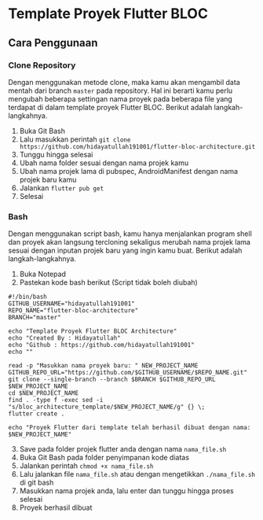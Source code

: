 # Template Proyek Flutter BLOC

## Cara Penggunaan
### Clone Repository
Dengan menggunakan metode clone, maka kamu akan mengambil data mentah dari branch `master` pada repository. Hal ini berarti kamu perlu mengubah beberapa settingan nama proyek pada beberapa file yang terdapat di dalam template proyek Flutter BLOC. Berikut adalah langkah-langkahnya.
1. Buka Git Bash
2. Lalu masukkan perintah `git clone https://github.com/hidayatullah191001/flutter-bloc-architecture.git`
3. Tunggu hingga selesai
4. Ubah nama folder sesuai dengan nama projek kamu
5. Ubah nama projek lama di pubspec, AndroidManifest dengan nama projek baru kamu
6. Jalankan `flutter pub get`
7. Selesai

### Bash
Dengan menggunakan script bash, kamu hanya menjalankan program shell dan proyek akan langsung tercloning sekaligus merubah nama projek lama sesuai dengan inputan projek baru yang ingin kamu buat. Berikut adalah langkah-langkahnya. 
1. Buka Notepad
2. Pastekan kode bash berikut (Script tidak boleh diubah)
```
#!/bin/bash
GITHUB_USERNAME="hidayatullah191001"
REPO_NAME="flutter-bloc-architecture"
BRANCH="master"

echo "Template Proyek Flutter BLOC Architecture"
echo "Created By : Hidayatullah"
echo "Github : https://github.com/hidayatullah191001"
echo ""

read -p "Masukkan nama proyek baru: " NEW_PROJECT_NAME
GITHUB_REPO_URL="https://github.com/$GITHUB_USERNAME/$REPO_NAME.git"
git clone --single-branch --branch $BRANCH $GITHUB_REPO_URL $NEW_PROJECT_NAME
cd $NEW_PROJECT_NAME
find . -type f -exec sed -i "s/bloc_architecture_template/$NEW_PROJECT_NAME/g" {} \;
flutter create .

echo "Proyek Flutter dari template telah berhasil dibuat dengan nama: $NEW_PROJECT_NAME" 
```

3. Save pada folder projek flutter anda dengan nama `nama_file.sh`
4. Buka Git Bash pada folder penyimpanan kode diatas
5. Jalankan perintah `chmod +x nama_file.sh`
6. Lalu jalankan file `nama_file.sh` atau dengan mengetikkan `./nama_file.sh` di git bash
7. Masukkan nama projek anda, lalu enter dan tunggu hingga proses selesai
8. Proyek berhasil dibuat
